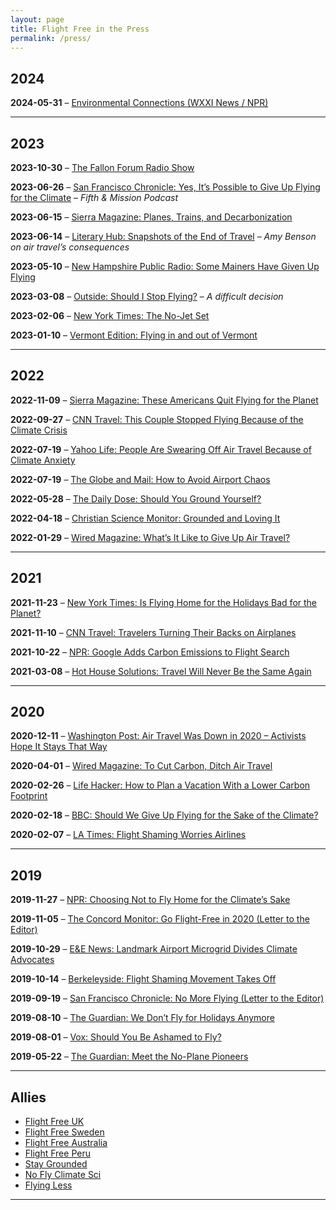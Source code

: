 ```yaml
---
layout: page
title: Flight Free in the Press
permalink: /press/
---
```


## 2024

**2024-05-31** – [Environmental Connections (WXXI News / NPR)](https://www.wxxinews.org/show/connections/2024-05-31/climate-flying-air-travel-environment-sustainable-vacations)

***

## 2023

**2023-10-30** – [The Fallon Forum Radio Show](http://fallonforum.com/climate-is-on-the-ballot/)

**2023-06-26** – [San Francisco Chronicle: Yes, It’s Possible to Give Up Flying for the Climate](https://www.sfchronicle.com/podcasts/article/give-up-flying-climate-change-18172259.php) – *Fifth & Mission Podcast*

**2023-06-15** – [Sierra Magazine: Planes, Trains, and Decarbonization](https://www.sierraclub.org/sierra/planes-trains-and-decarbonization-future-without-air-travel-possible)

**2023-06-14** – [Literary Hub: Snapshots of the End of Travel](https://lithub.com/snapshots-of-the-end-of-travel-on-trying-to-enter-a-personal-no-fly-zone/) – *Amy Benson on air travel’s consequences*

**2023-05-10** – [New Hampshire Public Radio: Some Mainers Have Given Up Flying](https://www.nhpr.org/environment/2023-05-10/in-the-face-of-climate-change-some-mainers-have-given-up-flying-or-tried-to-anyway)

**2023-03-08** – [Outside: Should I Stop Flying?](https://www.outsideonline.com/environment/climate-change/should-i-stop-flying/) – *A difficult decision*

**2023-02-06** – [New York Times: The No-Jet Set](https://www.nytimes.com/2023/02/06/climate/no-jet-set-flight-climate.html)

**2023-01-10** – [Vermont Edition: Flying in and out of Vermont](https://www.vermontpublic.org/show/vermont-edition/2023-01-10/flying-in-and-out-of-vermont-the-good-the-bad-and-the-climate-conscious)

***

## 2022

**2022-11-09** – [Sierra Magazine: These Americans Quit Flying for the Planet](https://www.sierraclub.org/sierra/these-americans-quit-flying-for-planet)

**2022-09-27** – [CNN Travel: This Couple Stopped Flying Because of the Climate Crisis](https://www.cnn.com/travel/article/flight-free-travel-couple/index.html)

**2022-07-19** – [Yahoo Life: People Are Swearing Off Air Travel Because of Climate Anxiety](https://www.yahoo.com/lifestyle/people-swearing-off-air-travel-205525232.html)

**2022-07-19** – [The Globe and Mail: How to Avoid Airport Chaos](https://www.theglobeandmail.com/life/travel/article-how-to-avoid-airport-chaos-by-choosing-flight-free-travel-this-summer/)

**2022-05-28** – [The Daily Dose: Should You Ground Yourself?](https://www.ozy.com/news-and-politics/should-you-ground-yourself-flight-free-pledges/)

**2022-04-18** – [Christian Science Monitor: Grounded and Loving It](https://www.csmonitor.com/Environment/2022/0418/Grounded-and-loving-it.-Can-giving-up-air-travel-bring-joy)

**2022-01-29** – [Wired Magazine: What’s It Like to Give Up Air Travel?](https://www.wired.com/story/flight-free-carbon-emissions/)

***

## 2021

**2021-11-23** – [New York Times: Is Flying Home for the Holidays Bad for the Planet?](https://www.nytimes.com/2021/11/23/climate/flying-thanksgiving-climate.html)

**2021-11-10** – [CNN Travel: Travelers Turning Their Backs on Airplanes](https://www.cnn.com/travel/article/flight-free-movement-scn/index.html)

**2021-10-22** – [NPR: Google Adds Carbon Emissions to Flight Search](https://www.npr.org/2021/10/22/1048383654/google-flight-search-carbon-emissions)

**2021-03-08** – [Hot House Solutions: Travel Will Never Be the Same Again](https://hothousesolutions.com/articles/travel-will-never-be-the-same-again)

***

## 2020

**2020-12-11** – [Washington Post: Air Travel Was Down in 2020 – Activists Hope It Stays That Way](https://www.washingtonpost.com/climate-solutions/2020/12/11/flight-free-carbon-emissions/)

**2020-04-01** – [Wired Magazine: To Cut Carbon, Ditch Air Travel](https://www.wired.com/story/flight-free-activism/)

**2020-02-26** – [Life Hacker: How to Plan a Vacation With a Lower Carbon Footprint](https://lifehacker.com/how-to-plan-a-vacation-with-a-lower-carbon-footprint-1841892204)

**2020-02-18** – [BBC: Should We Give Up Flying for the Sake of the Climate?](https://www.bbc.com/future/article/20200218-should-we-give-up-flying-for-the-sake-of-the-climate)

**2020-02-07** – [LA Times: Flight Shaming Worries Airlines](https://www.latimes.com/business/story/2020-02-07/flight-shaming-travel-climate)

***

## 2019

**2019-11-27** – [NPR: Choosing Not to Fly Home for the Climate’s Sake](https://www.npr.org/2019/11/27/782791356/choosing-not-to-fly-home-for-the-climate-s-sake)

**2019-11-05** – [The Concord Monitor: Go Flight-Free in 2020 (Letter to the Editor)](https://www.concordmonitor.com/My-Turn-Go-flight-free-in-2020-30041437)

**2019-10-29** – [E&E News: Landmark Airport Microgrid Divides Climate Advocates](https://www.eenews.net/articles/landmark-u-s-airport-microgrid-divides-climate-advocates/)

**2019-10-14** – [Berkeleyside: Flight Shaming Movement Takes Off](https://www.berkeleyside.org/2019/10/14/please-dont-fly-in-2020-from-sweden-to-berkeley-the-flight-shaming-movement-takes-off)

**2019-09-19** – [San Francisco Chronicle: No More Flying (Letter to the Editor)](https://www.sfchronicle.com/opinion/letterstoeditor/article/Letter-to-the-Editor-No-more-flying-14451526.php)

**2019-08-10** – [The Guardian: We Don’t Fly for Holidays Anymore](https://www.theguardian.com/environment/2019/aug/10/we-dont-fly-holiday-now-climate-crisis)

**2019-08-01** – [Vox: Should You Be Ashamed to Fly?](https://www.vox.com/energy-and-environment/2019/8/1/20686300/climate-change-flight-shaming-aviation-carbon)

**2019-05-22** – [The Guardian: Meet the No-Plane Pioneers](https://www.theguardian.com/travel/2019/may/22/flight-free-flying-holiday-climate-crisis)

***

## Allies

- [Flight Free UK](https://www.flightfree.co.uk)
- [Flight Free Sweden](https://www.flightfree.se)
- [Flight Free Australia](https://flightfree.org.au)
- [Flight Free Peru](https://www.instagram.com/flightfreeperu)
- [Stay Grounded](https://stay-grounded.org)
- [No Fly Climate Sci](https://noflyclimatesci.org)
- [Flying Less](https://flyingless.org)

***
